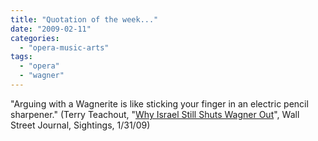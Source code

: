 ```yaml
---
title: "Quotation of the week..."
date: "2009-02-11"
categories: 
  - "opera-music-arts"
tags: 
  - "opera"
  - "wagner"
---
```


"Arguing with a Wagnerite is like sticking your finger in an electric pencil sharpener." (Terry Teachout, "[Why Israel Still Shuts Wagner Out](http://online.wsj.com/article/SB123335355844034825.html)", Wall Street Journal, Sightings, 1/31/09)
